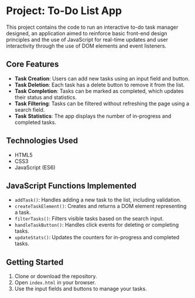 # Project: To-Do List App
This project contains the code to run an interactive to-do task manager designed, an application aimed to reinforce basic front-end design principles and the use of JavaScript for real-time updates and user interactivity through the use of DOM elements and event listeners.

## Core Features
* **Task Creation**: Users can add new tasks using an input field and button.
* **Task Deletion**: Each task has a delete button to remove it from the list.
* **Task Completion**: Tasks can be marked as completed, which updates their status and statistics.
* **Task Filtering**: Tasks can be filtered without refreshing the page using a search field.
* **Task Statistics**: The app displays the number of in-progress and completed tasks.

## Technologies Used
* HTML5
* CSS3
* JavaScript (ES6)

## JavaScript Functions Implemented


* `addTask()`: Handles adding a new task to the list, including validation.
* `createTaskElement()`: Creates and returns a DOM element representing a task.
* `filterTasks()`: Filters visible tasks based on the search input.
* `handleTaskButton()`: Handles click events for deleting or completing tasks.
* `updateStats()`: Updates the counters for in-progress and completed tasks.

## Getting Started
1. Clone or download the repository.
2. Open `index.html` in your browser.
3. Use the input fields and buttons to manage your tasks.
